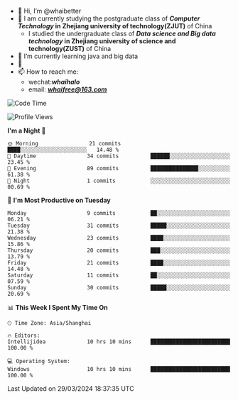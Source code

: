 - 👋 Hi, I’m @whaibetter
- 👀 I am currently studying the postgraduate class of ***Computer Technology* in Zhejiang university of technology(ZJUT)** of China
  -  I studied the undergraduate class of ***Data science and Big data technology* in Zhejiang university of science and technology(ZUST)** of China
- 🌱 I’m currently learning java and big data
- 💞️ 
- 📫 How to reach me: 
  - wechat:***whaihalo***
  - email: ***whaifree@163.com***

<!--START_SECTION:waka-->
![Code Time](http://img.shields.io/badge/Code%20Time-10%20hrs%2010%20mins-blue)

![Profile Views](http://img.shields.io/badge/Profile%20Views-151-blue)

**I'm a Night 🦉** 

```text
🌞 Morning                21 commits          ████░░░░░░░░░░░░░░░░░░░░░   14.48 % 
🌆 Daytime                34 commits          ██████░░░░░░░░░░░░░░░░░░░   23.45 % 
🌃 Evening                89 commits          ███████████████░░░░░░░░░░   61.38 % 
🌙 Night                  1 commits           ░░░░░░░░░░░░░░░░░░░░░░░░░   00.69 % 
```
📅 **I'm Most Productive on Tuesday** 

```text
Monday                   9 commits           ██░░░░░░░░░░░░░░░░░░░░░░░   06.21 % 
Tuesday                  31 commits          █████░░░░░░░░░░░░░░░░░░░░   21.38 % 
Wednesday                23 commits          ████░░░░░░░░░░░░░░░░░░░░░   15.86 % 
Thursday                 20 commits          ███░░░░░░░░░░░░░░░░░░░░░░   13.79 % 
Friday                   21 commits          ████░░░░░░░░░░░░░░░░░░░░░   14.48 % 
Saturday                 11 commits          ██░░░░░░░░░░░░░░░░░░░░░░░   07.59 % 
Sunday                   30 commits          █████░░░░░░░░░░░░░░░░░░░░   20.69 % 
```


📊 **This Week I Spent My Time On** 

```text
🕑︎ Time Zone: Asia/Shanghai

🔥 Editors: 
Intellijidea             10 hrs 10 mins      █████████████████████████   100.00 % 

💻 Operating System: 
Windows                  10 hrs 10 mins      █████████████████████████   100.00 % 
```


 Last Updated on 29/03/2024 18:37:35 UTC
<!--END_SECTION:waka-->
